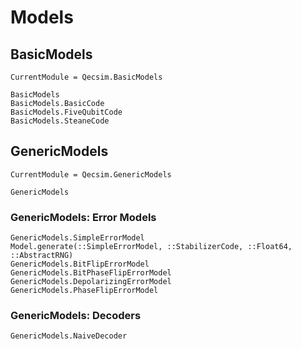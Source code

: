 # Models

## BasicModels
```@meta
CurrentModule = Qecsim.BasicModels
```
```@docs
BasicModels
BasicModels.BasicCode
BasicModels.FiveQubitCode
BasicModels.SteaneCode
```

## GenericModels
```@meta
CurrentModule = Qecsim.GenericModels
```
```@docs
GenericModels
```
### GenericModels: Error Models
```@docs
GenericModels.SimpleErrorModel
Model.generate(::SimpleErrorModel, ::StabilizerCode, ::Float64, ::AbstractRNG)
GenericModels.BitFlipErrorModel
GenericModels.BitPhaseFlipErrorModel
GenericModels.DepolarizingErrorModel
GenericModels.PhaseFlipErrorModel
```
### GenericModels: Decoders
```@docs
GenericModels.NaiveDecoder
```
